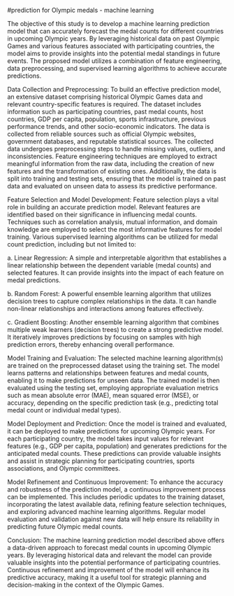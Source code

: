 #prediction for Olympic  medals - machine learning



The objective of this study is to develop a machine learning prediction model that can accurately forecast the medal counts for different countries in upcoming Olympic years. By leveraging historical data on past Olympic Games and various features associated with participating countries, the model aims to provide insights into the potential medal standings in future events. The proposed model utilizes a combination of feature engineering, data preprocessing, and supervised learning algorithms to achieve accurate predictions.

Data Collection and Preprocessing:
To build an effective prediction model, an extensive dataset comprising historical Olympic Games data and relevant country-specific features is required. The dataset includes information such as participating countries, past medal counts, host countries, GDP per capita, population, sports infrastructure, previous performance trends, and other socio-economic indicators. The data is collected from reliable sources such as official Olympic websites, government databases, and reputable statistical sources.
The collected data undergoes preprocessing steps to handle missing values, outliers, and inconsistencies. Feature engineering techniques are employed to extract meaningful information from the raw data, including the creation of new features and the transformation of existing ones. Additionally, the data is split into training and testing sets, ensuring that the model is trained on past data and evaluated on unseen data to assess its predictive performance.

Feature Selection and Model Development:
Feature selection plays a vital role in building an accurate prediction model. Relevant features are identified based on their significance in influencing medal counts. Techniques such as correlation analysis, mutual information, and domain knowledge are employed to select the most informative features for model training.
Various supervised learning algorithms can be utilized for medal count prediction, including but not limited to:

a. Linear Regression: A simple and interpretable algorithm that establishes a linear relationship between the dependent variable (medal counts) and selected features. It can provide insights into the impact of each feature on medal predictions.

b. Random Forest: A powerful ensemble learning algorithm that utilizes decision trees to capture complex relationships in the data. It can handle non-linear relationships and interactions among features effectively.

c. Gradient Boosting: Another ensemble learning algorithm that combines multiple weak learners (decision trees) to create a strong predictive model. It iteratively improves predictions by focusing on samples with high prediction errors, thereby enhancing overall performance.

Model Training and Evaluation:
The selected machine learning algorithm(s) are trained on the preprocessed dataset using the training set. The model learns patterns and relationships between features and medal counts, enabling it to make predictions for unseen data. The trained model is then evaluated using the testing set, employing appropriate evaluation metrics such as mean absolute error (MAE), mean squared error (MSE), or accuracy, depending on the specific prediction task (e.g., predicting total medal count or individual medal types).

Model Deployment and Prediction:
Once the model is trained and evaluated, it can be deployed to make predictions for upcoming Olympic years. For each participating country, the model takes input values for relevant features (e.g., GDP per capita, population) and generates predictions for the anticipated medal counts. These predictions can provide valuable insights and assist in strategic planning for participating countries, sports associations, and Olympic committees.

Model Refinement and Continuous Improvement:
To enhance the accuracy and robustness of the prediction model, a continuous improvement process can be implemented. This includes periodic updates to the training dataset, incorporating the latest available data, refining feature selection techniques, and exploring advanced machine learning algorithms. Regular model evaluation and validation against new data will help ensure its reliability in predicting future Olympic medal counts.

Conclusion:
The machine learning prediction model described above offers a data-driven approach to forecast medal counts in upcoming Olympic years. By leveraging historical data and relevant the model can provide valuable insights into the potential performance of participating countries. Continuous refinement and improvement of the model will enhance its predictive accuracy, making it a useful tool for strategic planning and decision-making in the context of the Olympic Games.
